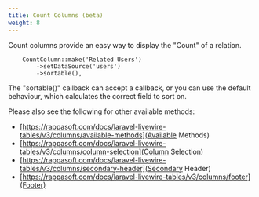 ```yaml
---
title: Count Columns (beta)
weight: 8
---
```


Count columns provide an easy way to display the "Count" of a relation.

```
    CountColumn::make('Related Users')
        ->setDataSource('users')
        ->sortable(),
```

The "sortable()" callback can accept a callback, or you can use the default behaviour, which calculates the correct field to sort on.

Please also see the following for other available methods:
- [https://rappasoft.com/docs/laravel-livewire-tables/v3/columns/available-methods](Available Methods)
- [https://rappasoft.com/docs/laravel-livewire-tables/v3/columns/column-selection](Column Selection)
- [https://rappasoft.com/docs/laravel-livewire-tables/v3/columns/secondary-header](Secondary Header)
- [https://rappasoft.com/docs/laravel-livewire-tables/v3/columns/footer](Footer)
